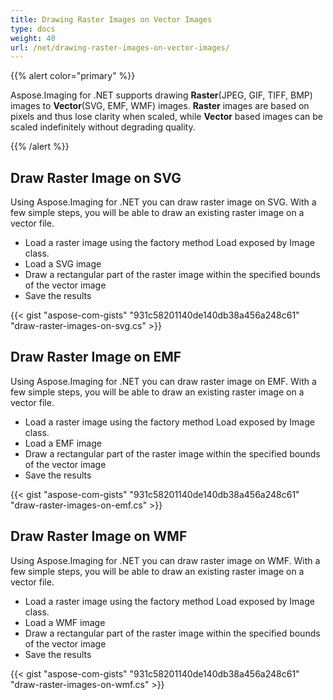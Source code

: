 ```yaml
---
title: Drawing Raster Images on Vector Images
type: docs
weight: 40
url: /net/drawing-raster-images-on-vector-images/
---
```






{{% alert color="primary" %}} 

Aspose.Imaging for .NET supports drawing **Raster**(JPEG, GIF, TIFF, BMP) images to **Vector**(SVG, EMF, WMF) images. **Raster** images are based on pixels and thus lose clarity when scaled, while **Vector** based images can be scaled indefinitely without degrading quality.

{{% /alert %}} 
## **Draw Raster Image on SVG**
Using Aspose.Imaging for .NET you can draw raster image on SVG. With a few simple steps, you will be able to draw an existing raster image on a vector file.

- Load a raster image using the factory method Load exposed by Image class.
- Load a SVG image
- Draw a rectangular part of the raster image within the specified bounds of the vector image
- Save the results

{{< gist "aspose-com-gists" "931c58201140de140db38a456a248c61" "draw-raster-images-on-svg.cs" >}}
## **Draw Raster Image on EMF**
Using Aspose.Imaging for .NET you can draw raster image on EMF. With a few simple steps, you will be able to draw an existing raster image on a vector file.

- Load a raster image using the factory method Load exposed by Image class.
- Load a EMF image
- Draw a rectangular part of the raster image within the specified bounds of the vector image
- Save the results



{{< gist "aspose-com-gists" "931c58201140de140db38a456a248c61" "draw-raster-images-on-emf.cs" >}}
## **Draw Raster Image on WMF**
Using Aspose.Imaging for .NET you can draw raster image on WMF. With a few simple steps, you will be able to draw an existing raster image on a vector file.

- Load a raster image using the factory method Load exposed by Image class.
- Load a WMF image
- Draw a rectangular part of the raster image within the specified bounds of the vector image
- Save the results



{{< gist "aspose-com-gists" "931c58201140de140db38a456a248c61" "draw-raster-images-on-wmf.cs" >}}

